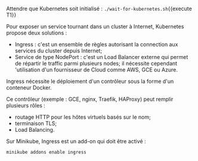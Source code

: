 Attendre que Kubernetes soit initialisé : `./wait-for-kubernetes.sh`{{execute T1}}

Pour exposer un service tournant dans un cluster à Internet, Kubernetes propose deux solutions :
- Ingress : c'est un ensemble de règles autorisant la connection aux services du cluster depuis Internet;
- Service de type NodePort : c'est un Load Balancer externe qui permet de répartir le traffic parmi plusieurs nodes; il nécessite cependant 'utilisation d'un fournisseur de Cloud comme AWS, GCE ou Azure.

Ingress nécessite le déploiement d'un contrôleur sous la forme d'un conteneur Docker.

Ce contrôleur (exemple : GCE, nginx, Traefik, HAProxy) peut remplir plusieurs rôles :
  - routage HTTP pour les hôtes virtuels basés sur le nom;
  - terminaison TLS;
  - Load Balancing.

Sur Minikube, Ingress est un add-on qui doit être activé :

```
minikube addons enable ingress
```
